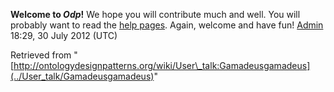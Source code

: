 __Welcome to _Odp_!__ We hope you will contribute much and well. 
You will probably want to read the [help pages](http://ontologydesignpatterns.org/wiki/Help:Contents "Help:Contents"). Again, welcome and have fun! [Admin](../User/ValentinaPresutti "User:ValentinaPresutti") 18:29, 30 July 2012 (UTC)





Retrieved from "[http://ontologydesignpatterns.org/wiki/User\_talk:Gamadeusgamadeus](../User_talk/Gamadeusgamadeus)"